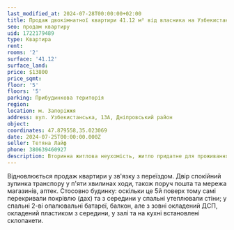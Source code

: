 ```yaml
---
last_modified_at: 2024-07-28T00:00:00+02:00
title: Продаж двокімнатної квартири 41.12 м² від власника на Узбекистанській
seo: продам квартиру
uid: 1722179489
type: Квартира
rent:
rooms: '2'
surface: '41.12'
surface_land:
price: $13800
price_sqmt:
floor: '5'
floors: '5'
parking: Прибудинкова територія
region:
location: м. Запоріжжя
address: вул. Узбекистанська, 13А, Дніпровський район
object:
coordinates: 47.879558,35.023069
date: 2024-07-25T00:00:00.000Z
seller: Тетяна Лайф
phone: 380639460927
description: Вторинна житлова неухомість, житло придатне для проживання
---
```


Відновлюється продаж квартири у зв'язку з переїздом. Двір спокійний зупинка транспору у п'яти хвилинах ходи, також поруч пошта та мережа магазинів, аптек. Стосовно будинку: оскільки це 5й поверх тому самі перекривали покрівлю (дах) та з середини у спальні утеплювали стіни; у спальні 2-ві опалювальні батареї, балкон, але з зовні окладений ДСП, окладений пластиком з середини, у залі та на кухні встановлені склопакети.
